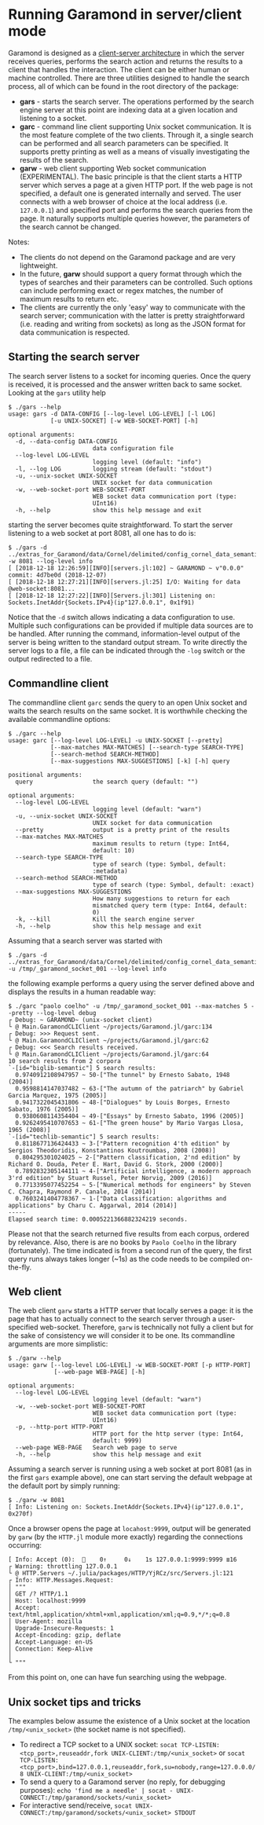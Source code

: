 # Running Garamond in server/client mode

Garamond is designed as a [client-server architecture](http://catb.org/~esr/writings/taoup/html/ch11s06.html#id2958899) in which the server receives queries, performs the search action and returns the results to a client that handles the interaction. The client can be either human or machine controlled. There are three utilities designed to handle the search process, all of which can be found in the root directory of the package:
- **gars** - starts the search server. The operations performed by the search engine server at this point are indexing data at a given location and listening to a socket.
- **garc** - command line client supporting Unix socket communication. It is the most feature complete of the two clients. Through it, a single search can be performed and all search parameters can be specified. It supports pretty printing as well as a means of visually investigating the results of the search.
- **garw** - web client supporting Web socket communication (EXPERIMENTAL). The basic principle is that the client starts a HTTP server which serves a page at a given HTTP port. If the web page is not specified, a default one is generated internally and served. The user connects with a web browser of choice at the local address (i.e. `127.0.0.1`) and specified port and performs the search queries from the page. It naturally supports multiple queries however, the parameters of the search cannot be changed.

Notes:
- The clients do not depend on the Garamond package and are very lightweight.
- In the future, **garw** should support a query format through which the types of searches and their parameters can be controlled. Such options can include performing exact or regex matches, the number of maximum results to return etc.
- The clients are currently the only 'easy' way to communicate with the search server; communication with the latter is pretty straightforward (i.e. reading and writing from sockets) as long as the JSON format for data communication is respected.


## Starting the search server
The search server listens to a socket for incoming queries. Once the query is received, it is processed and the answer written back to same socket. Looking at the `gars` utility help
```
$ ./gars --help
usage: gars -d DATA-CONFIG [--log-level LOG-LEVEL] [-l LOG]
            [-u UNIX-SOCKET] [-w WEB-SOCKET-PORT] [-h]

optional arguments:
  -d, --data-config DATA-CONFIG
                        data configuration file
  --log-level LOG-LEVEL
                        logging level (default: "info")
  -l, --log LOG         logging stream (default: "stdout")
  -u, --unix-socket UNIX-SOCKET
                        UNIX socket for data communication
  -w, --web-socket-port WEB-SOCKET-PORT
                        WEB socket data communication port (type:
                        UInt16)
  -h, --help            show this help message and exit
```
starting the server becomes quite straightforward. To start the server listening to a web socket at port 8081, all one has to do is:
```
$ ./gars -d ../extras_for_Garamond/data/Cornel/delimited/config_cornel_data_semantic.json -w 8081 --log-level info
[ [2018-12-18 12:26:59][INFO][servers.jl:102] ~ GARAMOND ~ v"0.0.0" commit: 4d7be0d (2018-12-07)
[ [2018-12-18 12:27:21][INFO][servers.jl:25] I/O: Waiting for data @web-socket:8081...
[ [2018-12-18 12:27:22][INFO][Servers.jl:301] Listening on: Sockets.InetAddr{Sockets.IPv4}(ip"127.0.0.1", 0x1f91)
```
Notice that the `-d` switch allows indicating a data configuration to use. Multiple such configurations can be provided if multiple data sources are to be handled. After running the command, information-level output of the server is being written to the standard output stream. To write directly the server logs to a file, a file can be indicated through the `-log` switch or the output redirected to a file.


## Commandline client
The commandline client `garc` sends the query to an open Unix socket and waits the search results on the same socket. It is worthwhile checking the available commandline options:
```
$ ./garc --help
usage: garc [--log-level LOG-LEVEL] -u UNIX-SOCKET [--pretty]
            [--max-matches MAX-MATCHES] [--search-type SEARCH-TYPE]
            [--search-method SEARCH-METHOD]
            [--max-suggestions MAX-SUGGESTIONS] [-k] [-h] query

positional arguments:
  query                 the search query (default: "")

optional arguments:
  --log-level LOG-LEVEL
                        logging level (default: "warn")
  -u, --unix-socket UNIX-SOCKET
                        UNIX socket for data communication
  --pretty              output is a pretty print of the results
  --max-matches MAX-MATCHES
                        maximum results to return (type: Int64,
                        default: 10)
  --search-type SEARCH-TYPE
                        type of search (type: Symbol, default:
                        :metadata)
  --search-method SEARCH-METHOD
                        type of search (type: Symbol, default: :exact)
  --max-suggestions MAX-SUGGESTIONS
                        How many suggestions to return for each
                        mismatched query term (type: Int64, default:
                        0)
  -k, --kill            Kill the search engine server
  -h, --help            show this help message and exit
```

Assuming that a search server was started with
```
$ ./gars -d ../extras_for_Garamond/data/Cornel/delimited/config_cornel_data_semantic.json -u /tmp/_garamond_socket_001 --log-level info
```
the following example performs a query using the server defined above and displays the results in a human readable way:
```
$ ./garc "paolo coelho" -u /tmp/_garamond_socket_001 --max-matches 5 --pretty --log-level debug
┌ Debug: ~ GARAMOND~ (unix-socket client)
└ @ Main.GaramondCLIClient ~/projects/Garamond.jl/garc:134
┌ Debug: >>> Request sent.
└ @ Main.GaramondCLIClient ~/projects/Garamond.jl/garc:62
┌ Debug: <<< Search results received.
└ @ Main.GaramondCLIClient ~/projects/Garamond.jl/garc:64
10 search results from 2 corpora
`-[id="biglib-semantic"] 5 search results:
  0.9740912108947957 ~ 50-["The tunnel" by Ernesto Sabato, 1948 (2004)]
  0.9598814147037482 ~ 63-["The autumn of the patriarch" by Gabriel Garcia Marquez, 1975 (2005)]
  0.9417322045431806 ~ 48-["Dialogues" by Louis Borges, Ernesto Sabato, 1976 (2005)]
  0.9380608114354404 ~ 49-["Essays" by Ernesto Sabato, 1996 (2005)]
  0.9262495410707653 ~ 61-["The green house" by Mario Vargas Llosa, 1965 (2008)]
`-[id="techlib-semantic"] 5 search results:
  0.8118677136424433 ~ 3-["Pattern recognition 4'th edition" by Sergios Theodoridis, Konstantinos Koutroumbas, 2008 (2008)]
  0.804295301024025 ~ 2-["Pattern classification, 2'nd edition" by Richard O. Douda, Peter E. Hart, David G. Stork, 2000 (2000)]
  0.7892832305144111 ~ 4-["Artificial intelligence, a modern approach 3'rd edition" by Stuart Russel, Peter Norvig, 2009 (2016)]
  0.7713395077452254 ~ 5-["Numerical methods for engineers" by Steven C. Chapra, Raymond P. Canale, 2014 (2014)]
  0.7603241404778367 ~ 1-["Data classification: algorithms and applications" by Charu C. Aggarwal, 2014 (2014)]
-----
Elapsed search time: 0.0005221366882324219 seconds.
```
Please not that the search returned five results from each corpus, ordered by relevance. Also, there is are no books by `Paolo Coelho` in the library (fortunately). The time indicated is from a second run of the query, the first query runs always takes longer (~1s) as the code needs to be compiled on-the-fly.


## Web client
The web client `garw` starts a HTTP server that locally serves a page: it is the page that has to actually connect to the search server through a user-specified web-socket. Therefore, `garw` is technically not fully a client but for the sake of consistency we will consider it to be one. Its commandline arguments are more simplistic:
```
$ ./garw --help
usage: garw [--log-level LOG-LEVEL] -w WEB-SOCKET-PORT [-p HTTP-PORT]
             [--web-page WEB-PAGE] [-h]

optional arguments:
  --log-level LOG-LEVEL
                        logging level (default: "warn")
  -w, --web-socket-port WEB-SOCKET-PORT
                        WEB socket data communication port (type:
                        UInt16)
  -p, --http-port HTTP-PORT
                        HTTP port for the http server (type: Int64,
                        default: 9999)
  --web-page WEB-PAGE   Search web page to serve
  -h, --help            show this help message and exit
```
Assuming a search server is running using a web socket at port 8081 (as in the first `gars` example above), one can start serving the default webpage at the default port by simply running:
```
$ ./garw -w 8081
[ Info: Listening on: Sockets.InetAddr{Sockets.IPv4}(ip"127.0.0.1", 0x270f)
```
Once a browser opens the page at `locahost:9999`, output will be generated by `garw` (by the `HTTP.jl` module more exactly) regarding the connections occurring:
```
[ Info: Accept (0):  🔗    0↑     0↓    1s 127.0.0.1:9999:9999 ≣16
┌ Warning: throttling 127.0.0.1
└ @ HTTP.Servers ~/.julia/packages/HTTP/YjRCz/src/Servers.jl:121
┌ Info: HTTP.Messages.Request:
│ """
│ GET /? HTTP/1.1
│ Host: localhost:9999
│ Accept: text/html,application/xhtml+xml,application/xml;q=0.9,*/*;q=0.8
│ User-Agent: mozilla
│ Upgrade-Insecure-Requests: 1
│ Accept-Encoding: gzip, deflate
│ Accept-Language: en-US
│ Connection: Keep-Alive
│
└ """
```
From this point on, one can have fun searching using the webpage.


## Unix socket tips and tricks
The examples below assume the existence of a Unix socket at the location `/tmp/<unix_socket>` (the socket name is not specified).
- To redirect a TCP socket to a UNIX socket: `socat TCP-LISTEN:<tcp_port>,reuseaddr,fork UNIX-CLIENT:/tmp/<unix_socket>` or `socat TCP-LISTEN:<tcp_port>,bind=127.0.0.1,reuseaddr,fork,su=nobody,range=127.0.0.0/8 UNIX-CLIENT:/tmp/<unix_socket>`
- To send a query to a Garamond server (no reply, for debugging purposes): `echo 'find me a needle' | socat - UNIX-CONNECT:/tmp/garamond/sockets/<unix_socket>`
- For interactive send/receive, `socat UNIX-CONNECT:/tmp/garamond/sockets/<unix_socket> STDOUT`
